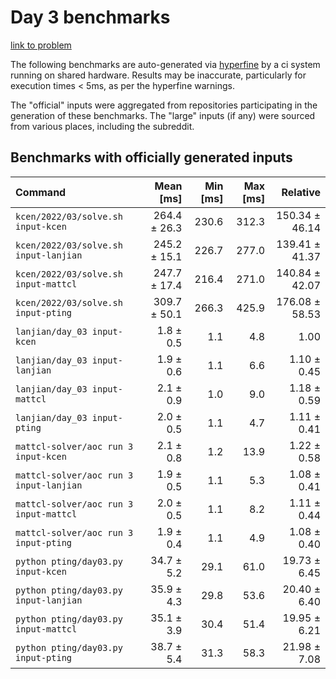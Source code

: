 # Day 3 benchmarks

[link to problem](http://adventofcode.com/2022/day/3)

The following benchmarks are auto-generated via [hyperfine](https://github.com/sharkdp/hyperfine) by a ci system running on shared hardware. Results may be inaccurate, particularly for execution times < 5ms, as per the hyperfine warnings.

The "official" inputs were aggregated from repositories participating in the generation of these benchmarks. The "large" inputs (if any) were sourced from various places, including the subreddit.

## Benchmarks with officially generated inputs
| Command | Mean [ms] | Min [ms] | Max [ms] | Relative |
|:---|---:|---:|---:|---:|
| `kcen/2022/03/solve.sh input-kcen` | 264.4 ± 26.3 | 230.6 | 312.3 | 150.34 ± 46.14 |
| `kcen/2022/03/solve.sh input-lanjian` | 245.2 ± 15.1 | 226.7 | 277.0 | 139.41 ± 41.37 |
| `kcen/2022/03/solve.sh input-mattcl` | 247.7 ± 17.4 | 216.4 | 271.0 | 140.84 ± 42.07 |
| `kcen/2022/03/solve.sh input-pting` | 309.7 ± 50.1 | 266.3 | 425.9 | 176.08 ± 58.53 |
| `lanjian/day_03 input-kcen` | 1.8 ± 0.5 | 1.1 | 4.8 | 1.00 |
| `lanjian/day_03 input-lanjian` | 1.9 ± 0.6 | 1.1 | 6.6 | 1.10 ± 0.45 |
| `lanjian/day_03 input-mattcl` | 2.1 ± 0.9 | 1.0 | 9.0 | 1.18 ± 0.59 |
| `lanjian/day_03 input-pting` | 2.0 ± 0.5 | 1.1 | 4.7 | 1.11 ± 0.41 |
| `mattcl-solver/aoc run 3 input-kcen` | 2.1 ± 0.8 | 1.2 | 13.9 | 1.22 ± 0.58 |
| `mattcl-solver/aoc run 3 input-lanjian` | 1.9 ± 0.5 | 1.1 | 5.3 | 1.08 ± 0.41 |
| `mattcl-solver/aoc run 3 input-mattcl` | 2.0 ± 0.5 | 1.1 | 8.2 | 1.11 ± 0.44 |
| `mattcl-solver/aoc run 3 input-pting` | 1.9 ± 0.4 | 1.1 | 4.9 | 1.08 ± 0.40 |
| `python pting/day03.py input-kcen` | 34.7 ± 5.2 | 29.1 | 61.0 | 19.73 ± 6.45 |
| `python pting/day03.py input-lanjian` | 35.9 ± 4.3 | 29.8 | 53.6 | 20.40 ± 6.40 |
| `python pting/day03.py input-mattcl` | 35.1 ± 3.9 | 30.4 | 51.4 | 19.95 ± 6.21 |
| `python pting/day03.py input-pting` | 38.7 ± 5.4 | 31.3 | 58.3 | 21.98 ± 7.08 |
